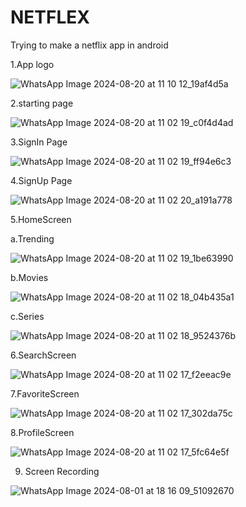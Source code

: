 # NETFLEX
Trying to make a netflix app in android


1.App logo


![WhatsApp Image 2024-08-20 at 11 10 12_19af4d5a](https://github.com/user-attachments/assets/d58822cb-f1ca-409f-8171-5689e79d8c9c)


2.starting page


![WhatsApp Image 2024-08-20 at 11 02 19_c0f4d4ad](https://github.com/user-attachments/assets/4881bdd3-4704-499f-a89f-aeea179a9657)


3.SignIn Page


![WhatsApp Image 2024-08-20 at 11 02 19_ff94e6c3](https://github.com/user-attachments/assets/b2221e7e-106b-4a09-8815-dd5d841d30c1)



4.SignUp Page


![WhatsApp Image 2024-08-20 at 11 02 20_a191a778](https://github.com/user-attachments/assets/23ebcdff-7cdd-4231-8f63-b4b6aeb34ce5)



5.HomeScreen

a.Trending

![WhatsApp Image 2024-08-20 at 11 02 19_1be63990](https://github.com/user-attachments/assets/c0fb488b-e69a-4567-946b-5411a9bc782b)


b.Movies

![WhatsApp Image 2024-08-20 at 11 02 18_04b435a1](https://github.com/user-attachments/assets/f6f5b6c6-7dcc-4345-82d9-875a8575caa0)

c.Series

![WhatsApp Image 2024-08-20 at 11 02 18_9524376b](https://github.com/user-attachments/assets/422ee44f-6845-4dde-ace0-5db57d3dbd69)


6.SearchScreen


![WhatsApp Image 2024-08-20 at 11 02 17_f2eeac9e](https://github.com/user-attachments/assets/1244cfe5-5ae2-4744-9683-2c9961af787c)


7.FavoriteScreen


![WhatsApp Image 2024-08-20 at 11 02 17_302da75c](https://github.com/user-attachments/assets/29a90209-3f01-4506-a26d-026be27765f4)


8.ProfileScreen

![WhatsApp Image 2024-08-20 at 11 02 17_5fc64e5f](https://github.com/user-attachments/assets/0658c888-9cb7-4979-9cfd-fbb5eb0abf53)

9. Screen Recording

![WhatsApp Image 2024-08-01 at 18 16 09_51092670](https://github.com/user-attachments/assets/db04d305-9883-46e8-93d0-fb00b1e4d464)

   
